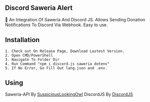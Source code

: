 ## Discord Saweria Alert
🌳 An Integration Of Saweria And Discord JS. Allows Sending Donation Notifications To Discord Via Webhook. Easy to use.

## Installation
```
1. Check out On Release Page, Download Lastest Version.
2. Open CMD/PowerShell
3. Navigate To Folder Dir
4. Run Command "npm i discord.js saweria dotenv"
5. If No Error, Go Fill Out lang.json and .env.
```

## Using
Saweria-API By [SuspiciousLookingOwl](https://github.com/SuspiciousLookingOwl/saweria-api)
DiscordJS By [DiscordJS](https://www.npmjs.com/package/discord.js)
